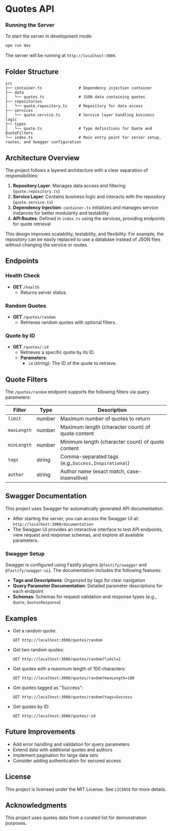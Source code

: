 # Quotes API

### Running the Server

To start the server in development mode:

```bash
npm run dev
```

The server will be running at `http://localhost:3000`.

## Folder Structure

```
src
├── container.ts                # Dependency injection container
├── data
│   └── quotes.ts               # JSON data containing quotes
├── repositories
│   └── quote.repository.ts     # Repository for data access
├── services
│   └── quote.service.ts        # Service layer handling business logic
├── types
│   └── quote.ts                # Type definitions for Quote and QuoteFilters
└── index.ts                    # Main entry point for server setup, routes, and Swagger configuration
```

## Architecture Overview

The project follows a layered architecture with a clear separation of responsibilities:

1. **Repository Layer**: Manages data access and filtering (`quote.repository.ts`)
2. **Service Layer**: Contains business logic and interacts with the repository (`quote.service.ts`)
3. **Dependency Injection**: `container.ts` initializes and manages service instances for better modularity and testability
4. **API Routes**: Defined in `index.ts` using the services, providing endpoints for quote retrieval

This design improves scalability, testability, and flexibility. For example, the repository can be easily replaced to use a database instead of JSON files without changing the service or routes.

## Endpoints

### Health Check

- **GET** `/health`
  - Returns server status.

### Random Quotes

- **GET** `/quotes/random`
  - Retrieves random quotes with optional filters.

### Quote by ID

- **GET** `/quotes/:id`
  - Retrieves a specific quote by its ID.
  - **Parameters**:
    - `id` (string): The ID of the quote to retrieve.

## Quote Filters

The `/quotes/random` endpoint supports the following filters via query parameters:

| Filter        | Type   | Description                                           |
| ------------- | ------ | ----------------------------------------------------- |
| `limit`     | number | Maximum number of quotes to return                    |
| `maxLength` | number | Maximum length (character count) of quote content     |
| `minLength` | number | Minimum length (character count) of quote content     |
| `tags`      | string | Comma-separated tags (e.g.,`Success,Inspirational`) |
| `author`    | string | Author name (exact match, case-insensitive)           |

## Swagger Documentation

This project uses Swagger for automatically generated API documentation.

- After starting the server, you can access the Swagger UI at: `http://localhost:3000/documentation`
- The Swagger UI provides an interactive interface to test API endpoints, view request and response schemas, and explore all available parameters.

### Swagger Setup

Swagger is configured using Fastify plugins (`@fastify/swagger` and `@fastify/swagger-ui`). The documentation includes the following features:

- **Tags and Descriptions**: Organized by tags for clear navigation
- **Query Parameter Documentation**: Detailed parameter descriptions for each endpoint
- **Schemas**: Schemas for request validation and response types (e.g., `Quote`, `QuotesResponse`)

## Examples

- Get a random quote:
  ```
  GET http://localhost:3000/quotes/random
  ```
- Get two random quotes:
  ```
  GET http://localhost:3000/quotes/random?limit=2
  ```
- Get quotes with a maximum length of 100 characters:
  ```
  GET http://localhost:3000/quotes/random?maxLength=100
  ```
- Get quotes tagged as "Success":
  ```
  GET http://localhost:3000/quotes/random?tags=Success
  ```
- Get quotes by ID:
  ```
  GET http://localhost:3000/quotes/:id
  ```

## Future Improvements

- Add error handling and validation for query parameters
- Extend data with additional quotes and authors
- Implement pagination for large data sets
- Consider adding authentication for secured access

## License

This project is licensed under the MIT License. See `LICENSE` for more details.

## Acknowledgments

This project uses quotes data from a curated list for demonstration purposes.
